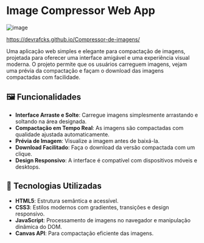 # Image Compressor Web App

![image](https://github.com/user-attachments/assets/0f22a858-4a14-4076-bf97-8b8bf9c0151a)

https://devrafcks.github.io/Compressor-de-imagens/

Uma aplicação web simples e elegante para compactação de imagens, projetada para oferecer uma interface amigável e uma experiência visual moderna. O projeto permite que os usuários carreguem imagens, vejam uma prévia da compactação e façam o download das imagens compactadas com facilidade.

## 🖼️ Funcionalidades

- **Interface Arraste e Solte**: Carregue imagens simplesmente arrastando e soltando na área designada.
- **Compactação em Tempo Real**: As imagens são compactadas com qualidade ajustada automaticamente.
- **Prévia de Imagem**: Visualize a imagem antes de baixá-la.
- **Download Facilitado**: Faça o download da versão compactada com um clique.
- **Design Responsivo**: A interface é compatível com dispositivos móveis e desktops.

## 🎨 Tecnologias Utilizadas

- **HTML5**: Estrutura semântica e acessível.
- **CSS3**: Estilos modernos com gradientes, transições e design responsivo.
- **JavaScript**: Processamento de imagens no navegador e manipulação dinâmica do DOM.
- **Canvas API**: Para compactação eficiente das imagens.

